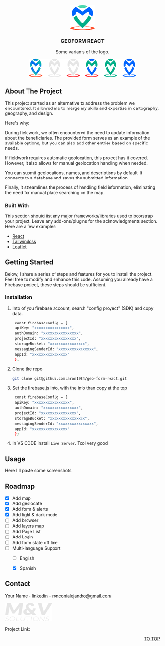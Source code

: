 <div id="top"></div>


<!-- PROJECT LOGO -->
<br />
<div align="center">
  <a href="#">
    <img src="src/assets/img/g-logo_myv.svg" alt="Logo" width="80" height="80">
  </a>

  <h3 align="center">GEOFORM REACT</h3>

  <p align="center">Some variants of the logo.</p>
    
   <img src="src/assets/img/myvlogo-logos_variantes.svg" height="60">
</div>

<!-- ABOUT THE PROJECT -->
## About The Project

This project started as an alternative to address the problem we encountered. It allowed me to merge my skills and expertise in cartography, geography, and design.

Here's why:

During fieldwork, we often encountered the need to update information about the beneficiaries. The provided form serves as an example of the available options, but you can also add other entries based on specific needs.

If fieldwork requires automatic geolocation, this project has it covered. However, it also allows for manual geolocation handling when needed.

You can submit geolocations, names, and descriptions by default. It connects to a database and saves the submitted information.

Finally, it streamlines the process of handling field information, eliminating the need for manual place searching on the map.


### Built With

This section should list any major frameworks/libraries used to bootstrap your project. Leave any add-ons/plugins for the acknowledgments section. Here are a few examples:

* [React](https://reactjs.org/)
* [Tailwindcss](https://tailwindcss.com/)
* [Leaflet](https://leafletjs.com/)



<!-- GETTING STARTED -->
## Getting Started

Below, I share a series of steps and features for you to install the project. Feel free to modify and enhance this code. Assuming you already have a Firebase project, these steps should be sufficient.


### Installation


1. Into of you firebase account, search "config proyect" (SDK) and copy data.
   ```sh
    const firebaseConfig = {
    apiKey: "xxxxxxxxxxxxxxxx",
    authDomain: "xxxxxxxxxxxxxxxx",
    projectId: "xxxxxxxxxxxxxxxx",
    storageBucket: "xxxxxxxxxxxxxxxx",
    messagingSenderId: "xxxxxxxxxxxxxxxx",
    appId: "xxxxxxxxxxxxxxxx"
    };
   ```
2. Clone the repo
   ```sh
   git clone git@github.com:aron1984/geo-form-react.git
   ```
3. Set the firebase.js into, with the info than copy at the top
   ```sh
    const firebaseConfig = {
    apiKey: "xxxxxxxxxxxxxxxx",
    authDomain: "xxxxxxxxxxxxxxxx",
    projectId: "xxxxxxxxxxxxxxxx",
    storageBucket: "xxxxxxxxxxxxxxxx",
    messagingSenderId: "xxxxxxxxxxxxxxxx",
    appId: "xxxxxxxxxxxxxxxx"
    };
   ```
4. In VS CODE install `Live Server`. Tool very good
  




<!-- USAGE EXAMPLES -->
## Usage

Here I'll paste some screenshots




<!-- ROADMAP -->
## Roadmap

- [x] Add map
- [x] Add geolocate 
- [x] Add form & alerts
- [x] Add light & dark mode
- [ ] Add browser
- [ ] Add layers map
- [ ] Add Page List
- [ ] Add Login
- [ ] Add form state off line
- [ ] Multi-language Support
    - [ ] English
    - [x] Spanish



<!-- CONTRIBUTING -->




<!-- LICENSE -->




<!-- CONTACT -->
## Contact

Your Name - [linkedin](https://twitter.com/your_username) - ronconialejandro@gmail.com



<img src="src/assets/img/g-myvsolutions.svg" height="60">

Project Link: 

<p align="right"><a href="#top">TO TOP</a></p>





